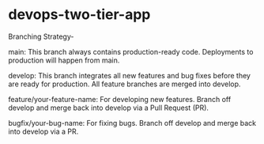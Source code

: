 # devops-two-tier-app

Branching Strategy-

main: This branch always contains production-ready code. Deployments to production will happen from main.

develop: This branch integrates all new features and bug fixes before they are ready for production. All feature branches are merged into develop.

feature/your-feature-name: For developing new features. Branch off develop and merge back into develop via a Pull Request (PR).

bugfix/your-bug-name: For fixing bugs. Branch off develop and merge back into develop via a PR.
